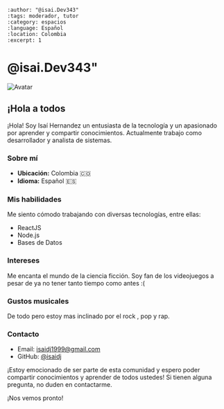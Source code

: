 
```{post} 2023-07-21
:author: "@isai.Dev343"
:tags: moderador, tutor
:category: espacios
:language: Español
:location: Colombia
:excerpt: 1
```

# @isai.Dev343"

![Avatar](https://tecnofacil.s3.amazonaws.com/monta+puercos.jpg)

## ¡Hola a todos

¡Hola! Soy Isaí Hernandez un entusiasta de la tecnología y un apasionado por aprender y compartir conocimientos. Actualmente trabajo como desarrollador y analista de sistemas.

### Sobre mí

- **Ubicación:** Colombia 🇨🇴
- **Idioma:** Español 🇪🇸

### Mis habilidades

Me siento cómodo trabajando con diversas tecnologías, entre ellas:

- ReactJS
- Node.js
- Bases de Datos

### Intereses

Me encanta  el mundo de la ciencia ficción. Soy fan de los videojuegos a pesar de ya no tener tanto tiempo como antes :(

### Gustos musicales

De todo pero estoy mas inclinado por el rock , pop y rap.

### Contacto

- Email: <isaidj1999@gmail.com>
- GitHub: [@isaidj](https://github.com/isaidj)

¡Estoy emocionado de ser parte de esta comunidad y espero poder compartir conocimientos y aprender de todos ustedes! Si tienen alguna pregunta, no duden en contactarme.

¡Nos vemos pronto!
